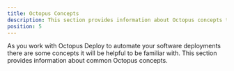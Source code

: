 ```yaml
---
title: Octopus Concepts
description: This section provides information about Octopus concepts that it's helpful to understand as you deploy software with Octopus Deploy.
position: 5
---
```


As you work with Octopus Deploy to automate your software deployments there are some concepts it will be helpful to be familiar with. This section provides information about common Octopus concepts.
